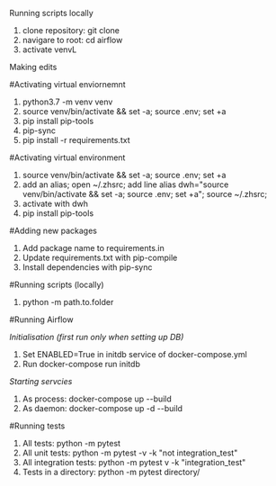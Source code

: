 Running scripts locally
1. clone repository: git clone <url>
2. navigare to root: cd airflow
3. activate venvL 



Making edits







#Activating virtual enviornemnt
1. python3.7 -m venv venv
2. source venv/bin/activate && set -a; source .env; set +a
3. pip install pip-tools
4. pip-sync
4. pip install -r requirements.txt

#Activating virtual environment
1. source venv/bin/activate && set -a; source .env; set +a
2. add an alias; open ~/.zhsrc; add line alias dwh="source venv/bin/activate && set -a; source .env; set +a"; source ~/.zhsrc;
3. activate with dwh
4. pip install pip-tools

#Adding new packages
1. Add package name to requirements.in 
2. Update requirements.txt with pip-compile
3. Install dependencies with pip-sync

#Running scripts (locally)
1. python -m path.to.folder

#Running Airflow

*Initialisation (first run only when setting up DB)*
1. Set ENABLED=True in initdb service of docker-compose.yml
2. Run docker-compose run initdb 

*Starting servcies*
1. As process: docker-compose up --build 
2. As daemon: docker-compose up -d --build

#Running tests
1. All tests: python -m pytest 
2. All unit tests: python -m pytest -v -k "not integration_test"
3. All integration tests: python -m pytest v -k "integration_test"
4. Tests in a directory: python -m pytest directory/

